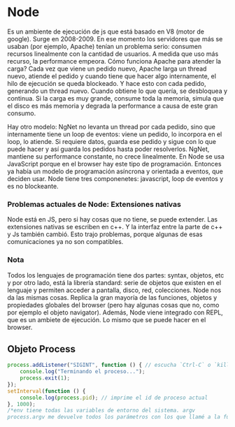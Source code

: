 ﻿
# Node

Es un ambiente de ejecución de js que está basado en V8 (motor de google). Surge en 2008-2009. En ese momento los servidores que más se usaban (por ejemplo, Apache) tenían un problema serio: consumen recursos linealmente con la cantidad de usuarios. A medida que uso más recurso, la performance empeora. 
Cómo funciona Apache para atender la carga? Cada vez que viene un pedido nuevo, Apache larga un thread nuevo, atiende el pedido y cuando tiene que hacer algo internamente, el hilo de ejecución se queda blockeado. Y hace esto con cada pedido, generando un thread nuevo. Cuando obtiene lo que quería, se desbloquea y continua. Si la carga es muy grande, consume toda la memoria, simula que el disco es más memoria y degrada la performance a causa de este gran consumo. 

Hay otro modelo: NgNet no levanta un thread por cada pedido, sino que internamente tiene un loop de eventos: viene un pedido, lo incorpora en el loop, lo atiende. Si requiere datos, guarda ese pedido y sigue con lo que puede hacer y así guarda los pedidos hasta poder resolverlos. NgNet, mantiene su performance constante, no crece linealmente.
En Node se usa JavaScript porque en el browser hay este tipo de programación. Entonces ya había un modelo de programación asíncrona y orientada a eventos, que deciden usar. Node tiene tres componenetes: javascript, loop de eventos y es no blockeante. 

### Problemas actuales de Node: Extensiones nativas
Node está en JS, pero si hay cosas que no tiene, se puede extender. Las extensiones nativas se escriben en c++. Y la interfaz entre la parte de c++ y Js también cambió. Esto trajo problemas, porque algunas de esas comunicaciones ya no son compatibles.

### Nota
Todos los lenguajes de programación tiene dos partes: syntax, objetos, etc y por otro lado, está la librería standard: serie de objetos que existen en el lenguaje y permiten acceder a pantalla, disco, red, colecciones.  Node nos da las mismas cosas. Replica la gran mayoría de las funciones, objetos y propiedades globales del browser (pero hay algunas cosas que no, como por ejemplo el objeto navigator).
Además, Node viene integrado con REPL, que es un ambiete de ejecución. Lo mismo que se puede hacer en el browser.

## Objeto Process

```js
process.addListener("SIGINT", function () { // escucha `Ctrl-C` o `kill -2`
    console.log("Terminando el proceso...");
    process.exit(1);
});
setInterval(function () {
    console.log(process.pid); // imprime el id de proceso actual
}, 1000);
/*env tiene todas las variables de entorno del sistema. argv
process.argv me devuelve todos los parámetros con los que llamé a la función por línea de comando*/
```
